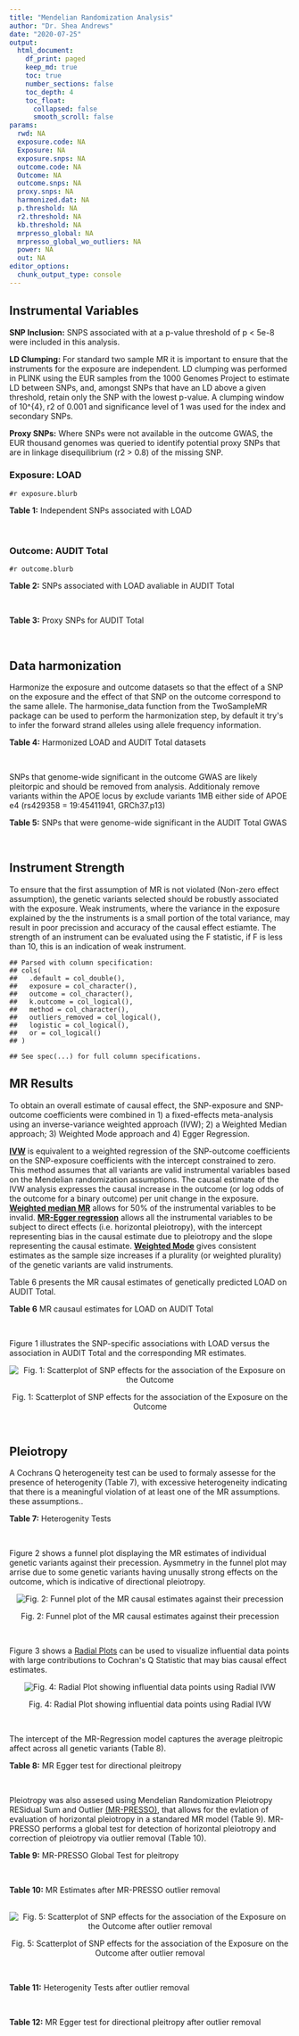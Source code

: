 ```yaml
---
title: "Mendelian Randomization Analysis"
author: "Dr. Shea Andrews"
date: "2020-07-25"
output:
  html_document:
    df_print: paged
    keep_md: true
    toc: true
    number_sections: false
    toc_depth: 4
    toc_float:
      collapsed: false
      smooth_scroll: false
params:
  rwd: NA
  exposure.code: NA
  Exposure: NA
  exposure.snps: NA
  outcome.code: NA
  Outcome: NA
  outcome.snps: NA
  proxy.snps: NA
  harmonized.dat: NA
  p.threshold: NA
  r2.threshold: NA
  kb.threshold: NA
  mrpresso_global: NA
  mrpresso_global_wo_outliers: NA
  power: NA
  out: NA
editor_options:
  chunk_output_type: console
---
```







## Instrumental Variables
**SNP Inclusion:** SNPS associated with at a p-value threshold of p < 5e-8 were included in this analysis.
<br>

**LD Clumping:** For standard two sample MR it is important to ensure that the instruments for the exposure are independent. LD clumping was performed in PLINK using the EUR samples from the 1000 Genomes Project to estimate LD between SNPs, and, amongst SNPs that have an LD above a given threshold, retain only the SNP with the lowest p-value. A clumping window of 10^{4}, r2 of 0.001 and significance level of 1 was used for the index and secondary SNPs.
<br>

**Proxy SNPs:** Where SNPs were not available in the outcome GWAS, the EUR thousand genomes was queried to identify potential proxy SNPs that are in linkage disequilibrium (r2 > 0.8) of the missing SNP.
<br>

### Exposure: LOAD
`#r exposure.blurb`
<br>

**Table 1:** Independent SNPs associated with LOAD
<div data-pagedtable="false">
  <script data-pagedtable-source type="application/json">
{"columns":[{"label":["SNP"],"name":[1],"type":["chr"],"align":["left"]},{"label":["CHROM"],"name":[2],"type":["dbl"],"align":["right"]},{"label":["POS"],"name":[3],"type":["dbl"],"align":["right"]},{"label":["REF"],"name":[4],"type":["chr"],"align":["left"]},{"label":["ALT"],"name":[5],"type":["chr"],"align":["left"]},{"label":["AF"],"name":[6],"type":["dbl"],"align":["right"]},{"label":["BETA"],"name":[7],"type":["dbl"],"align":["right"]},{"label":["SE"],"name":[8],"type":["dbl"],"align":["right"]},{"label":["Z"],"name":[9],"type":["dbl"],"align":["right"]},{"label":["P"],"name":[10],"type":["dbl"],"align":["right"]},{"label":["N"],"name":[11],"type":["dbl"],"align":["right"]},{"label":["TRAIT"],"name":[12],"type":["chr"],"align":["left"]}],"data":[{"1":"rs679515","2":"1","3":"207750568","4":"T","5":"C","6":"0.8126","7":"-0.1508","8":"0.0183","9":"-8.240440","10":"1.555000e-16","11":"63926","12":"LOAD"},{"1":"rs6733839","2":"2","3":"127892810","4":"C","5":"T","6":"0.4067","7":"0.1693","8":"0.0154","9":"10.993506","10":"4.022000e-28","11":"63926","12":"LOAD"},{"1":"rs34665982","2":"6","3":"32560306","4":"T","5":"C","6":"0.5213","7":"-0.0967","8":"0.0166","9":"-5.825300","10":"5.798000e-09","11":"63926","12":"LOAD"},{"1":"rs114812713","2":"6","3":"41034000","4":"G","5":"C","6":"0.0301","7":"0.2980","8":"0.0431","9":"6.914153","10":"4.467000e-12","11":"63926","12":"LOAD"},{"1":"rs1385742","2":"6","3":"47595155","4":"A","5":"T","6":"0.6344","7":"-0.0876","8":"0.0157","9":"-5.579620","10":"2.232000e-08","11":"63926","12":"LOAD"},{"1":"rs11767557","2":"7","3":"143109139","4":"T","5":"C","6":"0.1968","7":"-0.1028","8":"0.0182","9":"-5.648350","10":"1.561000e-08","11":"63926","12":"LOAD"},{"1":"rs73223431","2":"8","3":"27219987","4":"C","5":"T","6":"0.3669","7":"0.0936","8":"0.0153","9":"6.117647","10":"8.342000e-10","11":"63926","12":"LOAD"},{"1":"rs867230","2":"8","3":"27468503","4":"C","5":"A","6":"0.6029","7":"0.1333","8":"0.0158","9":"8.436709","10":"3.492000e-17","11":"63926","12":"LOAD"},{"1":"rs12416487","2":"10","3":"11721057","4":"A","5":"T","6":"0.6519","7":"0.0850","8":"0.0154","9":"5.519480","10":"3.417000e-08","11":"63926","12":"LOAD"},{"1":"rs3740688","2":"11","3":"47380340","4":"G","5":"T","6":"0.5524","7":"0.0935","8":"0.0144","9":"6.493056","10":"9.702000e-11","11":"63926","12":"LOAD"},{"1":"rs1582763","2":"11","3":"60021948","4":"G","5":"A","6":"0.3729","7":"-0.1232","8":"0.0149","9":"-8.268456","10":"1.186000e-16","11":"63926","12":"LOAD"},{"1":"rs3851179","2":"11","3":"85868640","4":"T","5":"C","6":"0.6410","7":"0.1198","8":"0.0148","9":"8.094590","10":"5.809000e-16","11":"63926","12":"LOAD"},{"1":"rs11218343","2":"11","3":"121435587","4":"T","5":"C","6":"0.0401","7":"-0.2053","8":"0.0369","9":"-5.563690","10":"2.633000e-08","11":"63926","12":"LOAD"},{"1":"rs12590654","2":"14","3":"92938855","4":"G","5":"A","6":"0.3353","7":"-0.0906","8":"0.0157","9":"-5.770701","10":"8.729000e-09","11":"63926","12":"LOAD"},{"1":"rs12151021","2":"19","3":"1050874","4":"A","5":"G","6":"0.6753","7":"-0.1071","8":"0.0169","9":"-6.337280","10":"2.562000e-10","11":"63926","12":"LOAD"},{"1":"rs111358663","2":"19","3":"45196958","4":"T","5":"A","6":"0.0111","7":"-0.5369","8":"0.0795","9":"-6.753459","10":"1.436000e-11","11":"63926","12":"LOAD"},{"1":"rs4803765","2":"19","3":"45358448","4":"C","5":"T","6":"0.0243","7":"0.7165","8":"0.0610","9":"11.745902","10":"7.131000e-32","11":"63926","12":"LOAD"},{"1":"rs12972156","2":"19","3":"45387459","4":"C","5":"G","6":"0.2027","7":"0.9653","8":"0.0189","9":"51.074100","10":"2.225074e-308","11":"63926","12":"LOAD"},{"1":"rs117310449","2":"19","3":"45393516","4":"C","5":"T","6":"0.0130","7":"0.9879","8":"0.0691","9":"14.296671","10":"2.275000e-46","11":"63926","12":"LOAD"},{"1":"rs73033507","2":"19","3":"45431403","4":"C","5":"T","6":"0.0239","7":"-0.3620","8":"0.0657","9":"-5.509893","10":"3.646000e-08","11":"63926","12":"LOAD"},{"1":"rs114533385","2":"19","3":"45436753","4":"C","5":"T","6":"0.0210","7":"0.8281","8":"0.0661","9":"12.527988","10":"5.434000e-36","11":"63926","12":"LOAD"},{"1":"rs139995984","2":"19","3":"45574482","4":"G","5":"C","6":"0.0155","7":"-0.5343","8":"0.0879","9":"-6.078498","10":"1.192000e-09","11":"63926","12":"LOAD"}],"options":{"columns":{"min":{},"max":[10]},"rows":{"min":[10],"max":[10]},"pages":{}}}
  </script>
</div>
<br>

### Outcome: AUDIT Total
`#r outcome.blurb`
<br>

**Table 2:** SNPs associated with LOAD avaliable in AUDIT Total
<div data-pagedtable="false">
  <script data-pagedtable-source type="application/json">
{"columns":[{"label":["SNP"],"name":[1],"type":["chr"],"align":["left"]},{"label":["CHROM"],"name":[2],"type":["dbl"],"align":["right"]},{"label":["POS"],"name":[3],"type":["dbl"],"align":["right"]},{"label":["REF"],"name":[4],"type":["chr"],"align":["left"]},{"label":["ALT"],"name":[5],"type":["chr"],"align":["left"]},{"label":["AF"],"name":[6],"type":["dbl"],"align":["right"]},{"label":["BETA"],"name":[7],"type":["dbl"],"align":["right"]},{"label":["SE"],"name":[8],"type":["dbl"],"align":["right"]},{"label":["Z"],"name":[9],"type":["dbl"],"align":["right"]},{"label":["P"],"name":[10],"type":["dbl"],"align":["right"]},{"label":["N"],"name":[11],"type":["dbl"],"align":["right"]},{"label":["TRAIT"],"name":[12],"type":["chr"],"align":["left"]}],"data":[{"1":"rs679515","2":"1","3":"207750568","4":"T","5":"C","6":"0.77687400","7":"2.384180e-03","8":"0.002654988","9":"0.898","10":"3.694e-01","11":"141688","12":"AUDIT_Total"},{"1":"rs6733839","2":"2","3":"127892810","4":"C","5":"T","6":"0.39480400","7":"-7.754736e-04","8":"0.002730541","9":"-0.284","10":"7.762e-01","11":"134517","12":"AUDIT_Total"},{"1":"rs114812713","2":"6","3":"41034000","4":"G","5":"C","6":"0.01853210","7":"2.860234e-03","8":"0.002658210","9":"1.076","10":"2.820e-01","11":"141215","12":"AUDIT_Total"},{"1":"rs1385742","2":"6","3":"47595155","4":"A","5":"T","6":"0.65556000","7":"1.665330e-03","8":"0.002699070","9":"0.617","10":"5.369e-01","11":"137318","12":"AUDIT_Total"},{"1":"rs11767557","2":"7","3":"143109139","4":"T","5":"C","6":"0.20315900","7":"1.608880e-03","8":"0.002654922","9":"0.606","10":"5.444e-01","11":"141932","12":"AUDIT_Total"},{"1":"rs73223431","2":"8","3":"27219987","4":"C","5":"T","6":"0.29417100","7":"6.331075e-04","8":"0.002671340","9":"0.237","10":"8.130e-01","11":"140605","12":"AUDIT_Total"},{"1":"rs867230","2":"8","3":"27468503","4":"C","5":"A","6":"0.60841800","7":"-2.847633e-03","8":"0.002694071","9":"-1.057","10":"2.907e-01","11":"137490","12":"AUDIT_Total"},{"1":"rs12416487","2":"10","3":"11721057","4":"A","5":"T","6":"0.66439400","7":"2.446730e-03","8":"0.002659488","9":"0.920","10":"3.577e-01","11":"141192","12":"AUDIT_Total"},{"1":"rs3740688","2":"11","3":"47380340","4":"G","5":"T","6":"0.52621000","7":"1.196944e-02","8":"0.002643426","9":"4.528","10":"5.968e-06","11":"140773","12":"AUDIT_Total"},{"1":"rs1582763","2":"11","3":"60021948","4":"G","5":"A","6":"0.32763000","7":"-3.773449e-03","8":"0.002651756","9":"-1.423","10":"1.548e-01","11":"141670","12":"AUDIT_Total"},{"1":"rs3851179","2":"11","3":"85868640","4":"T","5":"C","6":"0.66715100","7":"-7.380780e-03","8":"0.002641654","9":"-2.794","10":"5.205e-03","11":"141932","12":"AUDIT_Total"},{"1":"rs11218343","2":"11","3":"121435587","4":"T","5":"C","6":"0.03449530","7":"4.159290e-03","8":"0.002649231","9":"1.570","10":"1.163e-01","11":"141846","12":"AUDIT_Total"},{"1":"rs12590654","2":"14","3":"92938855","4":"G","5":"A","6":"0.34703500","7":"-5.299710e-04","8":"0.002690208","9":"-0.197","10":"8.435e-01","11":"138706","12":"AUDIT_Total"},{"1":"rs12151021","2":"19","3":"1050874","4":"A","5":"G","6":"0.67926600","7":"-5.559350e-03","8":"0.002668916","9":"-2.083","10":"3.729e-02","11":"139445","12":"AUDIT_Total"},{"1":"rs4803765","2":"19","3":"45358448","4":"C","5":"T","6":"0.01856760","7":"-1.181075e-03","8":"0.002672115","9":"-0.442","10":"6.585e-01","11":"140269","12":"AUDIT_Total"},{"1":"rs12972156","2":"19","3":"45387459","4":"C","5":"G","6":"0.15468800","7":"-5.350060e-03","8":"0.002660397","9":"-2.011","10":"4.430e-02","11":"140385","12":"AUDIT_Total"},{"1":"rs117310449","2":"19","3":"45393516","4":"C","5":"T","6":"0.01178820","7":"5.332681e-05","8":"0.002666340","9":"0.020","10":"9.840e-01","11":"141799","12":"AUDIT_Total"},{"1":"rs114533385","2":"19","3":"45436753","4":"C","5":"T","6":"0.00751466","7":"-1.503936e-03","8":"0.002661833","9":"-0.565","10":"5.718e-01","11":"141233","12":"AUDIT_Total"},{"1":"rs34665982","2":"NA","3":"NA","4":"NA","5":"NA","6":"NA","7":"NA","8":"NA","9":"NA","10":"NA","11":"NA","12":"NA"},{"1":"rs111358663","2":"NA","3":"NA","4":"NA","5":"NA","6":"NA","7":"NA","8":"NA","9":"NA","10":"NA","11":"NA","12":"NA"},{"1":"rs73033507","2":"NA","3":"NA","4":"NA","5":"NA","6":"NA","7":"NA","8":"NA","9":"NA","10":"NA","11":"NA","12":"NA"},{"1":"rs139995984","2":"NA","3":"NA","4":"NA","5":"NA","6":"NA","7":"NA","8":"NA","9":"NA","10":"NA","11":"NA","12":"NA"}],"options":{"columns":{"min":{},"max":[10]},"rows":{"min":[10],"max":[10]},"pages":{}}}
  </script>
</div>
<br>

**Table 3:** Proxy SNPs for AUDIT Total
<div data-pagedtable="false">
  <script data-pagedtable-source type="application/json">
{"columns":[{"label":["proxy.outcome"],"name":[1],"type":["lgl"],"align":["right"]},{"label":["target_snp"],"name":[2],"type":["chr"],"align":["left"]},{"label":["proxy_snp"],"name":[3],"type":["lgl"],"align":["right"]},{"label":["ld.r2"],"name":[4],"type":["lgl"],"align":["right"]},{"label":["Dprime"],"name":[5],"type":["lgl"],"align":["right"]},{"label":["ref.proxy"],"name":[6],"type":["lgl"],"align":["right"]},{"label":["alt.proxy"],"name":[7],"type":["lgl"],"align":["right"]},{"label":["CHROM"],"name":[8],"type":["lgl"],"align":["right"]},{"label":["POS"],"name":[9],"type":["lgl"],"align":["right"]},{"label":["ALT.proxy"],"name":[10],"type":["lgl"],"align":["right"]},{"label":["REF.proxy"],"name":[11],"type":["lgl"],"align":["right"]},{"label":["AF"],"name":[12],"type":["lgl"],"align":["right"]},{"label":["BETA"],"name":[13],"type":["lgl"],"align":["right"]},{"label":["SE"],"name":[14],"type":["lgl"],"align":["right"]},{"label":["P"],"name":[15],"type":["lgl"],"align":["right"]},{"label":["N"],"name":[16],"type":["lgl"],"align":["right"]},{"label":["ref"],"name":[17],"type":["lgl"],"align":["right"]},{"label":["alt"],"name":[18],"type":["lgl"],"align":["right"]},{"label":["ALT"],"name":[19],"type":["lgl"],"align":["right"]},{"label":["REF"],"name":[20],"type":["lgl"],"align":["right"]},{"label":["PHASE"],"name":[21],"type":["lgl"],"align":["right"]}],"data":[{"1":"NA","2":"rs34665982","3":"NA","4":"NA","5":"NA","6":"NA","7":"NA","8":"NA","9":"NA","10":"NA","11":"NA","12":"NA","13":"NA","14":"NA","15":"NA","16":"NA","17":"NA","18":"NA","19":"NA","20":"NA","21":"NA"},{"1":"NA","2":"rs111358663","3":"NA","4":"NA","5":"NA","6":"NA","7":"NA","8":"NA","9":"NA","10":"NA","11":"NA","12":"NA","13":"NA","14":"NA","15":"NA","16":"NA","17":"NA","18":"NA","19":"NA","20":"NA","21":"NA"},{"1":"NA","2":"rs73033507","3":"NA","4":"NA","5":"NA","6":"NA","7":"NA","8":"NA","9":"NA","10":"NA","11":"NA","12":"NA","13":"NA","14":"NA","15":"NA","16":"NA","17":"NA","18":"NA","19":"NA","20":"NA","21":"NA"},{"1":"NA","2":"rs139995984","3":"NA","4":"NA","5":"NA","6":"NA","7":"NA","8":"NA","9":"NA","10":"NA","11":"NA","12":"NA","13":"NA","14":"NA","15":"NA","16":"NA","17":"NA","18":"NA","19":"NA","20":"NA","21":"NA"}],"options":{"columns":{"min":{},"max":[10]},"rows":{"min":[10],"max":[10]},"pages":{}}}
  </script>
</div>
<br>

## Data harmonization
Harmonize the exposure and outcome datasets so that the effect of a SNP on the exposure and the effect of that SNP on the outcome correspond to the same allele. The harmonise_data function from the TwoSampleMR package can be used to perform the harmonization step, by default it try's to infer the forward strand alleles using allele frequency information.
<br>

**Table 4:** Harmonized LOAD and AUDIT Total datasets
<div data-pagedtable="false">
  <script data-pagedtable-source type="application/json">
{"columns":[{"label":["SNP"],"name":[1],"type":["chr"],"align":["left"]},{"label":["effect_allele.exposure"],"name":[2],"type":["chr"],"align":["left"]},{"label":["other_allele.exposure"],"name":[3],"type":["chr"],"align":["left"]},{"label":["effect_allele.outcome"],"name":[4],"type":["chr"],"align":["left"]},{"label":["other_allele.outcome"],"name":[5],"type":["chr"],"align":["left"]},{"label":["beta.exposure"],"name":[6],"type":["dbl"],"align":["right"]},{"label":["beta.outcome"],"name":[7],"type":["dbl"],"align":["right"]},{"label":["eaf.exposure"],"name":[8],"type":["dbl"],"align":["right"]},{"label":["eaf.outcome"],"name":[9],"type":["dbl"],"align":["right"]},{"label":["remove"],"name":[10],"type":["lgl"],"align":["right"]},{"label":["palindromic"],"name":[11],"type":["lgl"],"align":["right"]},{"label":["ambiguous"],"name":[12],"type":["lgl"],"align":["right"]},{"label":["id.outcome"],"name":[13],"type":["chr"],"align":["left"]},{"label":["chr.outcome"],"name":[14],"type":["dbl"],"align":["right"]},{"label":["pos.outcome"],"name":[15],"type":["dbl"],"align":["right"]},{"label":["se.outcome"],"name":[16],"type":["dbl"],"align":["right"]},{"label":["z.outcome"],"name":[17],"type":["dbl"],"align":["right"]},{"label":["pval.outcome"],"name":[18],"type":["dbl"],"align":["right"]},{"label":["samplesize.outcome"],"name":[19],"type":["dbl"],"align":["right"]},{"label":["outcome"],"name":[20],"type":["chr"],"align":["left"]},{"label":["mr_keep.outcome"],"name":[21],"type":["lgl"],"align":["right"]},{"label":["pval_origin.outcome"],"name":[22],"type":["chr"],"align":["left"]},{"label":["chr.exposure"],"name":[23],"type":["dbl"],"align":["right"]},{"label":["pos.exposure"],"name":[24],"type":["dbl"],"align":["right"]},{"label":["se.exposure"],"name":[25],"type":["dbl"],"align":["right"]},{"label":["z.exposure"],"name":[26],"type":["dbl"],"align":["right"]},{"label":["pval.exposure"],"name":[27],"type":["dbl"],"align":["right"]},{"label":["samplesize.exposure"],"name":[28],"type":["dbl"],"align":["right"]},{"label":["exposure"],"name":[29],"type":["chr"],"align":["left"]},{"label":["mr_keep.exposure"],"name":[30],"type":["lgl"],"align":["right"]},{"label":["pval_origin.exposure"],"name":[31],"type":["chr"],"align":["left"]},{"label":["id.exposure"],"name":[32],"type":["chr"],"align":["left"]},{"label":["action"],"name":[33],"type":["dbl"],"align":["right"]},{"label":["mr_keep"],"name":[34],"type":["lgl"],"align":["right"]},{"label":["pt"],"name":[35],"type":["dbl"],"align":["right"]},{"label":["pleitropy_keep"],"name":[36],"type":["lgl"],"align":["right"]},{"label":["mrpresso_RSSobs"],"name":[37],"type":["dbl"],"align":["right"]},{"label":["mrpresso_pval"],"name":[38],"type":["chr"],"align":["left"]},{"label":["mrpresso_keep"],"name":[39],"type":["lgl"],"align":["right"]}],"data":[{"1":"rs11218343","2":"C","3":"T","4":"C","5":"T","6":"-0.2053","7":"4.159290e-03","8":"0.0401","9":"0.03449530","10":"FALSE","11":"FALSE","12":"FALSE","13":"GU4LvT","14":"11","15":"121435587","16":"0.002649231","17":"1.570","18":"1.163e-01","19":"141846","20":"SanchezRoige2019auditt23andMe","21":"TRUE","22":"reported","23":"11","24":"121435587","25":"0.0369","26":"-5.563690","27":"2.633e-08","28":"63926","29":"Kunkle2019load","30":"TRUE","31":"reported","32":"zZi3Go","33":"2","34":"TRUE","35":"5e-08","36":"TRUE","37":"2.739347e-05","38":"0.8526","39":"TRUE"},{"1":"rs114533385","2":"T","3":"C","4":"T","5":"C","6":"0.8281","7":"-1.503936e-03","8":"0.0210","9":"0.00751466","10":"FALSE","11":"FALSE","12":"FALSE","13":"GU4LvT","14":"19","15":"45436753","16":"0.002661833","17":"-0.565","18":"5.718e-01","19":"141233","20":"SanchezRoige2019auditt23andMe","21":"TRUE","22":"reported","23":"19","24":"45436753","25":"0.0661","26":"12.527988","27":"5.434e-36","28":"63926","29":"Kunkle2019load","30":"TRUE","31":"reported","32":"zZi3Go","33":"2","34":"TRUE","35":"5e-08","36":"FALSE","37":"NA","38":"NA","39":"NA"},{"1":"rs114812713","2":"C","3":"G","4":"C","5":"G","6":"0.2980","7":"2.860234e-03","8":"0.0301","9":"0.01853210","10":"FALSE","11":"TRUE","12":"FALSE","13":"GU4LvT","14":"6","15":"41034000","16":"0.002658210","17":"1.076","18":"2.820e-01","19":"141215","20":"SanchezRoige2019auditt23andMe","21":"TRUE","22":"reported","23":"6","24":"41034000","25":"0.0431","26":"6.914153","27":"4.467e-12","28":"63926","29":"Kunkle2019load","30":"TRUE","31":"reported","32":"zZi3Go","33":"2","34":"TRUE","35":"5e-08","36":"TRUE","37":"1.205429e-05","38":"1","39":"TRUE"},{"1":"rs117310449","2":"T","3":"C","4":"T","5":"C","6":"0.9879","7":"5.332681e-05","8":"0.0130","9":"0.01178820","10":"FALSE","11":"FALSE","12":"FALSE","13":"GU4LvT","14":"19","15":"45393516","16":"0.002666340","17":"0.020","18":"9.840e-01","19":"141799","20":"SanchezRoige2019auditt23andMe","21":"TRUE","22":"reported","23":"19","24":"45393516","25":"0.0691","26":"14.296671","27":"2.275e-46","28":"63926","29":"Kunkle2019load","30":"TRUE","31":"reported","32":"zZi3Go","33":"2","34":"TRUE","35":"5e-08","36":"FALSE","37":"NA","38":"NA","39":"NA"},{"1":"rs11767557","2":"C","3":"T","4":"C","5":"T","6":"-0.1028","7":"1.608880e-03","8":"0.1968","9":"0.20315900","10":"FALSE","11":"FALSE","12":"FALSE","13":"GU4LvT","14":"7","15":"143109139","16":"0.002654922","17":"0.606","18":"5.444e-01","19":"141932","20":"SanchezRoige2019auditt23andMe","21":"TRUE","22":"reported","23":"7","24":"143109139","25":"0.0182","26":"-5.648350","27":"1.561e-08","28":"63926","29":"Kunkle2019load","30":"TRUE","31":"reported","32":"zZi3Go","33":"2","34":"TRUE","35":"5e-08","36":"TRUE","37":"3.351989e-06","38":"1","39":"TRUE"},{"1":"rs12151021","2":"G","3":"A","4":"G","5":"A","6":"-0.1071","7":"-5.559350e-03","8":"0.6753","9":"0.67926600","10":"FALSE","11":"FALSE","12":"FALSE","13":"GU4LvT","14":"19","15":"1050874","16":"0.002668916","17":"-2.083","18":"3.729e-02","19":"139445","20":"SanchezRoige2019auditt23andMe","21":"TRUE","22":"reported","23":"19","24":"1050874","25":"0.0169","26":"-6.337280","27":"2.562e-10","28":"63926","29":"Kunkle2019load","30":"TRUE","31":"reported","32":"zZi3Go","33":"2","34":"TRUE","35":"5e-08","36":"TRUE","37":"3.155921e-05","38":"0.4704","39":"TRUE"},{"1":"rs12416487","2":"T","3":"A","4":"T","5":"A","6":"0.0850","7":"2.446730e-03","8":"0.6519","9":"0.66439400","10":"FALSE","11":"TRUE","12":"FALSE","13":"GU4LvT","14":"10","15":"11721057","16":"0.002659488","17":"0.920","18":"3.577e-01","19":"141192","20":"SanchezRoige2019auditt23andMe","21":"TRUE","22":"reported","23":"10","24":"11721057","25":"0.0154","26":"5.519480","27":"3.417e-08","28":"63926","29":"Kunkle2019load","30":"TRUE","31":"reported","32":"zZi3Go","33":"2","34":"TRUE","35":"5e-08","36":"TRUE","37":"5.652514e-06","38":"1","39":"TRUE"},{"1":"rs12590654","2":"A","3":"G","4":"A","5":"G","6":"-0.0906","7":"-5.299710e-04","8":"0.3353","9":"0.34703500","10":"FALSE","11":"FALSE","12":"FALSE","13":"GU4LvT","14":"14","15":"92938855","16":"0.002690208","17":"-0.197","18":"8.435e-01","19":"138706","20":"SanchezRoige2019auditt23andMe","21":"TRUE","22":"reported","23":"14","24":"92938855","25":"0.0157","26":"-5.770701","27":"8.729e-09","28":"63926","29":"Kunkle2019load","30":"TRUE","31":"reported","32":"zZi3Go","33":"2","34":"TRUE","35":"5e-08","36":"TRUE","37":"1.635083e-07","38":"1","39":"TRUE"},{"1":"rs12972156","2":"G","3":"C","4":"G","5":"C","6":"0.9653","7":"-5.350060e-03","8":"0.2027","9":"0.15468800","10":"FALSE","11":"TRUE","12":"FALSE","13":"GU4LvT","14":"19","15":"45387459","16":"0.002660397","17":"-2.011","18":"4.430e-02","19":"140385","20":"SanchezRoige2019auditt23andMe","21":"TRUE","22":"reported","23":"19","24":"45387459","25":"0.0189","26":"51.074100","27":"1.000e-200","28":"63926","29":"Kunkle2019load","30":"TRUE","31":"reported","32":"zZi3Go","33":"2","34":"TRUE","35":"5e-08","36":"FALSE","37":"NA","38":"NA","39":"NA"},{"1":"rs1385742","2":"T","3":"A","4":"T","5":"A","6":"-0.0876","7":"1.665330e-03","8":"0.6344","9":"0.65556000","10":"FALSE","11":"TRUE","12":"FALSE","13":"GU4LvT","14":"6","15":"47595155","16":"0.002699070","17":"0.617","18":"5.369e-01","19":"137318","20":"SanchezRoige2019auditt23andMe","21":"TRUE","22":"reported","23":"6","24":"47595155","25":"0.0157","26":"-5.579620","27":"2.232e-08","28":"63926","29":"Kunkle2019load","30":"TRUE","31":"reported","32":"zZi3Go","33":"2","34":"TRUE","35":"5e-08","36":"TRUE","37":"3.403456e-06","38":"1","39":"TRUE"},{"1":"rs1582763","2":"A","3":"G","4":"A","5":"G","6":"-0.1232","7":"-3.773449e-03","8":"0.3729","9":"0.32763000","10":"FALSE","11":"FALSE","12":"FALSE","13":"GU4LvT","14":"11","15":"60021948","16":"0.002651756","17":"-1.423","18":"1.548e-01","19":"141670","20":"SanchezRoige2019auditt23andMe","21":"TRUE","22":"reported","23":"11","24":"60021948","25":"0.0149","26":"-8.268456","27":"1.186e-16","28":"63926","29":"Kunkle2019load","30":"TRUE","31":"reported","32":"zZi3Go","33":"2","34":"TRUE","35":"5e-08","36":"TRUE","37":"1.433608e-05","38":"1","39":"TRUE"},{"1":"rs3740688","2":"T","3":"G","4":"T","5":"G","6":"0.0935","7":"1.196944e-02","8":"0.5524","9":"0.52621000","10":"FALSE","11":"FALSE","12":"FALSE","13":"GU4LvT","14":"11","15":"47380340","16":"0.002643426","17":"4.528","18":"5.968e-06","19":"140773","20":"SanchezRoige2019auditt23andMe","21":"TRUE","22":"reported","23":"11","24":"47380340","25":"0.0144","26":"6.493056","27":"9.702e-11","28":"63926","29":"Kunkle2019load","30":"TRUE","31":"reported","32":"zZi3Go","33":"2","34":"TRUE","35":"5e-08","36":"TRUE","37":"1.488305e-04","38":"<0.0014","39":"FALSE"},{"1":"rs3851179","2":"C","3":"T","4":"C","5":"T","6":"0.1198","7":"-7.380780e-03","8":"0.6410","9":"0.66715100","10":"FALSE","11":"FALSE","12":"FALSE","13":"GU4LvT","14":"11","15":"85868640","16":"0.002641654","17":"-2.794","18":"5.205e-03","19":"141932","20":"SanchezRoige2019auditt23andMe","21":"TRUE","22":"reported","23":"11","24":"85868640","25":"0.0148","26":"8.094590","27":"5.809e-16","28":"63926","29":"Kunkle2019load","30":"TRUE","31":"reported","32":"zZi3Go","33":"2","34":"TRUE","35":"5e-08","36":"TRUE","37":"6.336004e-05","38":"0.0476","39":"FALSE"},{"1":"rs4803765","2":"T","3":"C","4":"T","5":"C","6":"0.7165","7":"-1.181075e-03","8":"0.0243","9":"0.01856760","10":"FALSE","11":"FALSE","12":"FALSE","13":"GU4LvT","14":"19","15":"45358448","16":"0.002672115","17":"-0.442","18":"6.585e-01","19":"140269","20":"SanchezRoige2019auditt23andMe","21":"TRUE","22":"reported","23":"19","24":"45358448","25":"0.0610","26":"11.745902","27":"7.131e-32","28":"63926","29":"Kunkle2019load","30":"TRUE","31":"reported","32":"zZi3Go","33":"2","34":"TRUE","35":"5e-08","36":"FALSE","37":"NA","38":"NA","39":"NA"},{"1":"rs6733839","2":"T","3":"C","4":"T","5":"C","6":"0.1693","7":"-7.754736e-04","8":"0.4067","9":"0.39480400","10":"FALSE","11":"FALSE","12":"FALSE","13":"GU4LvT","14":"2","15":"127892810","16":"0.002730541","17":"-0.284","18":"7.762e-01","19":"134517","20":"SanchezRoige2019auditt23andMe","21":"TRUE","22":"reported","23":"2","24":"127892810","25":"0.0154","26":"10.993506","27":"4.022e-28","28":"63926","29":"Kunkle2019load","30":"TRUE","31":"reported","32":"zZi3Go","33":"2","34":"TRUE","35":"5e-08","36":"TRUE","37":"1.293728e-06","38":"1","39":"TRUE"},{"1":"rs679515","2":"C","3":"T","4":"C","5":"T","6":"-0.1508","7":"2.384180e-03","8":"0.8126","9":"0.77687400","10":"FALSE","11":"FALSE","12":"FALSE","13":"GU4LvT","14":"1","15":"207750568","16":"0.002654988","17":"0.898","18":"3.694e-01","19":"141688","20":"SanchezRoige2019auditt23andMe","21":"TRUE","22":"reported","23":"1","24":"207750568","25":"0.0183","26":"-8.240440","27":"1.555e-16","28":"63926","29":"Kunkle2019load","30":"TRUE","31":"reported","32":"zZi3Go","33":"2","34":"TRUE","35":"5e-08","36":"TRUE","37":"8.033106e-06","38":"1","39":"TRUE"},{"1":"rs73223431","2":"T","3":"C","4":"T","5":"C","6":"0.0936","7":"6.331075e-04","8":"0.3669","9":"0.29417100","10":"FALSE","11":"FALSE","12":"FALSE","13":"GU4LvT","14":"8","15":"27219987","16":"0.002671340","17":"0.237","18":"8.130e-01","19":"140605","20":"SanchezRoige2019auditt23andMe","21":"TRUE","22":"reported","23":"8","24":"27219987","25":"0.0153","26":"6.117647","27":"8.342e-10","28":"63926","29":"Kunkle2019load","30":"TRUE","31":"reported","32":"zZi3Go","33":"2","34":"TRUE","35":"5e-08","36":"TRUE","37":"2.570020e-07","38":"1","39":"TRUE"},{"1":"rs867230","2":"A","3":"C","4":"A","5":"C","6":"0.1333","7":"-2.847633e-03","8":"0.6029","9":"0.60841800","10":"FALSE","11":"FALSE","12":"FALSE","13":"GU4LvT","14":"8","15":"27468503","16":"0.002694071","17":"-1.057","18":"2.907e-01","19":"137490","20":"SanchezRoige2019auditt23andMe","21":"TRUE","22":"reported","23":"8","24":"27468503","25":"0.0158","26":"8.436709","27":"3.492e-17","28":"63926","29":"Kunkle2019load","30":"TRUE","31":"reported","32":"zZi3Go","33":"2","34":"TRUE","35":"5e-08","36":"TRUE","37":"1.051024e-05","38":"1","39":"TRUE"}],"options":{"columns":{"min":{},"max":[10]},"rows":{"min":[10],"max":[10]},"pages":{}}}
  </script>
</div>
<br>

SNPs that genome-wide significant in the outcome GWAS are likely pleitorpic and should be removed from analysis. Additionaly remove variants within the APOE locus by exclude variants 1MB either side of APOE e4 (rs429358 = 19:45411941, GRCh37.p13)
<br>


**Table 5:** SNPs that were genome-wide significant in the AUDIT Total GWAS
<div data-pagedtable="false">
  <script data-pagedtable-source type="application/json">
{"columns":[{"label":["SNP"],"name":[1],"type":["chr"],"align":["left"]},{"label":["chr.outcome"],"name":[2],"type":["dbl"],"align":["right"]},{"label":["pos.outcome"],"name":[3],"type":["dbl"],"align":["right"]},{"label":["pval.exposure"],"name":[4],"type":["dbl"],"align":["right"]},{"label":["pval.outcome"],"name":[5],"type":["dbl"],"align":["right"]}],"data":[{"1":"rs114533385","2":"19","3":"45436753","4":"5.434e-36","5":"0.5718"},{"1":"rs117310449","2":"19","3":"45393516","4":"2.275e-46","5":"0.9840"},{"1":"rs12972156","2":"19","3":"45387459","4":"1.000e-200","5":"0.0443"},{"1":"rs4803765","2":"19","3":"45358448","4":"7.131e-32","5":"0.6585"}],"options":{"columns":{"min":{},"max":[10]},"rows":{"min":[10],"max":[10]},"pages":{}}}
  </script>
</div>
<br>


## Instrument Strength
To ensure that the first assumption of MR is not violated (Non-zero effect assumption), the genetic variants selected should be robustly associated with the exposure. Weak instruments, where the variance in the exposure explained by the the instruments is a small portion of the total variance, may result in poor precission and accuracy of the causal effect estiamte. The strength of an instrument can be evaluated using the F statistic, if F is less than 10, this is an indication of weak instrument.


```
## Parsed with column specification:
## cols(
##   .default = col_double(),
##   exposure = col_character(),
##   outcome = col_character(),
##   k.outcome = col_logical(),
##   method = col_character(),
##   outliers_removed = col_logical(),
##   logistic = col_logical(),
##   or = col_logical()
## )
```

```
## See spec(...) for full column specifications.
```

<div data-pagedtable="false">
  <script data-pagedtable-source type="application/json">
{"columns":[{"label":["outliers_removed"],"name":[1],"type":["lgl"],"align":["right"]},{"label":["pve.exposure"],"name":[2],"type":["dbl"],"align":["right"]},{"label":["F"],"name":[3],"type":["dbl"],"align":["right"]},{"label":["Alpha"],"name":[4],"type":["dbl"],"align":["right"]},{"label":["NCP"],"name":[5],"type":["dbl"],"align":["right"]},{"label":["Power"],"name":[6],"type":["dbl"],"align":["right"]}],"data":[{"1":"FALSE","2":"0.01320614","3":"51.76017","4":"0.05","5":"0.16157969","6":"0.06870725"},{"1":"TRUE","2":"0.01126087","3":"51.39248","4":"0.05","5":"0.01714934","6":"0.05196681"}],"options":{"columns":{"min":{},"max":[10]},"rows":{"min":[10],"max":[10]},"pages":{}}}
  </script>
</div>

##  MR Results
To obtain an overall estimate of causal effect, the SNP-exposure and SNP-outcome coefficients were combined in 1) a fixed-effects meta-analysis using an inverse-variance weighted approach (IVW); 2) a Weighted Median approach; 3) Weighted Mode approach and 4) Egger Regression.


[**IVW**](https://doi.org/10.1002/gepi.21758) is equivalent to a weighted regression of the SNP-outcome coefficients on the SNP-exposure coefficients with the intercept constrained to zero. This method assumes that all variants are valid instrumental variables based on the Mendelian randomization assumptions. The causal estimate of the IVW analysis expresses the causal increase in the outcome (or log odds of the outcome for a binary outcome) per unit change in the exposure. [**Weighted median MR**](https://doi.org/10.1002/gepi.21965) allows for 50% of the instrumental variables to be invalid. [**MR-Egger regression**](https://doi.org/10.1093/ije/dyw220) allows all the instrumental variables to be subject to direct effects (i.e. horizontal pleiotropy), with the intercept representing bias in the causal estimate due to pleiotropy and the slope representing the causal estimate. [**Weighted Mode**](https://doi.org/10.1093/ije/dyx102) gives consistent estimates as the sample size increases if a plurality (or weighted plurality) of the genetic variants are valid instruments.
<br>



Table 6 presents the MR causal estimates of genetically predicted LOAD on AUDIT Total.
<br>

**Table 6** MR causaul estimates for LOAD on AUDIT Total
<div data-pagedtable="false">
  <script data-pagedtable-source type="application/json">
{"columns":[{"label":["id.exposure"],"name":[1],"type":["chr"],"align":["left"]},{"label":["id.outcome"],"name":[2],"type":["chr"],"align":["left"]},{"label":["outcome"],"name":[3],"type":["fctr"],"align":["left"]},{"label":["exposure"],"name":[4],"type":["fctr"],"align":["left"]},{"label":["method"],"name":[5],"type":["fctr"],"align":["left"]},{"label":["nsnp"],"name":[6],"type":["int"],"align":["right"]},{"label":["b"],"name":[7],"type":["dbl"],"align":["right"]},{"label":["se"],"name":[8],"type":["dbl"],"align":["right"]},{"label":["pval"],"name":[9],"type":["dbl"],"align":["right"]}],"data":[{"1":"zZi3Go","2":"GU4LvT","3":"SanchezRoige2019auditt23andMe","4":"Kunkle2019load","5":"Inverse variance weighted (fixed effects)","6":"14","7":"0.001509569","8":"0.004932386","9":"0.7595648"},{"1":"zZi3Go","2":"GU4LvT","3":"SanchezRoige2019auditt23andMe","4":"Kunkle2019load","5":"Weighted median","6":"14","7":"0.004839810","8":"0.007633473","9":"0.5260648"},{"1":"zZi3Go","2":"GU4LvT","3":"SanchezRoige2019auditt23andMe","4":"Kunkle2019load","5":"Weighted mode","6":"14","7":"-0.001698136","8":"0.008416178","9":"0.8432192"},{"1":"zZi3Go","2":"GU4LvT","3":"SanchezRoige2019auditt23andMe","4":"Kunkle2019load","5":"MR Egger","6":"14","7":"-0.011127983","8":"0.023054629","9":"0.6380093"}],"options":{"columns":{"min":{},"max":[10]},"rows":{"min":[10],"max":[10]},"pages":{}}}
  </script>
</div>
<br>

Figure 1 illustrates the SNP-specific associations with LOAD versus the association in AUDIT Total and the corresponding MR estimates.
<br>

<div class="figure" style="text-align: center">
<img src="/sc/arion/projects/LOAD/shea/Projects/MR_ADPhenome/results/MR_ADbidir/Kunkle2019load/SanchezRoige2019auditt23andMe/Kunkle2019load_5e-8_SanchezRoige2019auditt23andMe_MR_Analaysis_files/figure-html/scatter_plot-1.png" alt="Fig. 1: Scatterplot of SNP effects for the association of the Exposure on the Outcome"  />
<p class="caption">Fig. 1: Scatterplot of SNP effects for the association of the Exposure on the Outcome</p>
</div>
<br>


## Pleiotropy
A Cochrans Q heterogeneity test can be used to formaly assesse for the presence of heterogenity (Table 7), with excessive heterogeneity indicating that there is a meaningful violation of at least one of the MR assumptions.
these assumptions..
<br>

**Table 7:** Heterogenity Tests
<div data-pagedtable="false">
  <script data-pagedtable-source type="application/json">
{"columns":[{"label":["id.exposure"],"name":[1],"type":["chr"],"align":["left"]},{"label":["id.outcome"],"name":[2],"type":["chr"],"align":["left"]},{"label":["outcome"],"name":[3],"type":["fctr"],"align":["left"]},{"label":["exposure"],"name":[4],"type":["fctr"],"align":["left"]},{"label":["method"],"name":[5],"type":["fctr"],"align":["left"]},{"label":["Q"],"name":[6],"type":["dbl"],"align":["right"]},{"label":["Q_df"],"name":[7],"type":["dbl"],"align":["right"]},{"label":["Q_pval"],"name":[8],"type":["dbl"],"align":["right"]}],"data":[{"1":"zZi3Go","2":"GU4LvT","3":"SanchezRoige2019auditt23andMe","4":"Kunkle2019load","5":"MR Egger","6":"40.68962","7":"12","8":"5.521288e-05"},{"1":"zZi3Go","2":"GU4LvT","3":"SanchezRoige2019auditt23andMe","4":"Kunkle2019load","5":"Inverse variance weighted","6":"41.89565","7":"13","8":"6.811417e-05"}],"options":{"columns":{"min":{},"max":[10]},"rows":{"min":[10],"max":[10]},"pages":{}}}
  </script>
</div>
<br>

Figure 2 shows a funnel plot displaying the MR estimates of individual genetic variants against their precession. Aysmmetry in the funnel plot may arrise due to some genetic variants having unusally strong effects on the outcome, which is indicative of directional pleiotropy.
<br>

<div class="figure" style="text-align: center">
<img src="/sc/arion/projects/LOAD/shea/Projects/MR_ADPhenome/results/MR_ADbidir/Kunkle2019load/SanchezRoige2019auditt23andMe/Kunkle2019load_5e-8_SanchezRoige2019auditt23andMe_MR_Analaysis_files/figure-html/funnel_plot-1.png" alt="Fig. 2: Funnel plot of the MR causal estimates against their precession"  />
<p class="caption">Fig. 2: Funnel plot of the MR causal estimates against their precession</p>
</div>
<br>

Figure 3 shows a [Radial Plots](https://github.com/WSpiller/RadialMR) can be used to visualize influential data points with large contributions to Cochran's Q Statistic that may bias causal effect estimates.



<div class="figure" style="text-align: center">
<img src="/sc/arion/projects/LOAD/shea/Projects/MR_ADPhenome/results/MR_ADbidir/Kunkle2019load/SanchezRoige2019auditt23andMe/Kunkle2019load_5e-8_SanchezRoige2019auditt23andMe_MR_Analaysis_files/figure-html/Radial_Plot-1.png" alt="Fig. 4: Radial Plot showing influential data points using Radial IVW"  />
<p class="caption">Fig. 4: Radial Plot showing influential data points using Radial IVW</p>
</div>
<br>

The intercept of the MR-Regression model captures the average pleitropic affect across all genetic variants (Table 8).
<br>

**Table 8:** MR Egger test for directional pleitropy
<div data-pagedtable="false">
  <script data-pagedtable-source type="application/json">
{"columns":[{"label":["id.exposure"],"name":[1],"type":["chr"],"align":["left"]},{"label":["id.outcome"],"name":[2],"type":["chr"],"align":["left"]},{"label":["outcome"],"name":[3],"type":["fctr"],"align":["left"]},{"label":["exposure"],"name":[4],"type":["fctr"],"align":["left"]},{"label":["egger_intercept"],"name":[5],"type":["dbl"],"align":["right"]},{"label":["se"],"name":[6],"type":["dbl"],"align":["right"]},{"label":["pval"],"name":[7],"type":["dbl"],"align":["right"]}],"data":[{"1":"zZi3Go","2":"GU4LvT","3":"SanchezRoige2019auditt23andMe","4":"Kunkle2019load","5":"0.001988295","6":"0.003333897","7":"0.5619983"}],"options":{"columns":{"min":{},"max":[10]},"rows":{"min":[10],"max":[10]},"pages":{}}}
  </script>
</div>
<br>

Pleiotropy was also assesed using Mendelian Randomization Pleiotropy RESidual Sum and Outlier [(MR-PRESSO)](https://doi.org/10.1038/s41588-018-0099-7), that allows for the evlation of evaluation of horizontal pleiotropy in a standared MR model (Table 9). MR-PRESSO performs a global test for detection of horizontal pleiotropy and correction of pleiotropy via outlier removal (Table 10).
<br>

**Table 9:** MR-PRESSO Global Test for pleitropy
<div data-pagedtable="false">
  <script data-pagedtable-source type="application/json">
{"columns":[{"label":["id.exposure"],"name":[1],"type":["chr"],"align":["left"]},{"label":["id.outcome"],"name":[2],"type":["chr"],"align":["left"]},{"label":["outcome"],"name":[3],"type":["chr"],"align":["left"]},{"label":["exposure"],"name":[4],"type":["chr"],"align":["left"]},{"label":["pt"],"name":[5],"type":["dbl"],"align":["right"]},{"label":["outliers_removed"],"name":[6],"type":["lgl"],"align":["right"]},{"label":["n_outliers"],"name":[7],"type":["dbl"],"align":["right"]},{"label":["RSSobs"],"name":[8],"type":["dbl"],"align":["right"]},{"label":["pval"],"name":[9],"type":["dbl"],"align":["right"]}],"data":[{"1":"zZi3Go","2":"GU4LvT","3":"SanchezRoige2019auditt23andMe","4":"Kunkle2019load","5":"5e-08","6":"FALSE","7":"2","8":"47.0185","9":"1e-04"}],"options":{"columns":{"min":{},"max":[10]},"rows":{"min":[10],"max":[10]},"pages":{}}}
  </script>
</div>
<br>


**Table 10:** MR Estimates after MR-PRESSO outlier removal
<div data-pagedtable="false">
  <script data-pagedtable-source type="application/json">
{"columns":[{"label":["id.exposure"],"name":[1],"type":["chr"],"align":["left"]},{"label":["id.outcome"],"name":[2],"type":["chr"],"align":["left"]},{"label":["outcome"],"name":[3],"type":["fctr"],"align":["left"]},{"label":["exposure"],"name":[4],"type":["fctr"],"align":["left"]},{"label":["method"],"name":[5],"type":["fctr"],"align":["left"]},{"label":["nsnp"],"name":[6],"type":["int"],"align":["right"]},{"label":["b"],"name":[7],"type":["dbl"],"align":["right"]},{"label":["se"],"name":[8],"type":["dbl"],"align":["right"]},{"label":["pval"],"name":[9],"type":["dbl"],"align":["right"]}],"data":[{"1":"zZi3Go","2":"GU4LvT","3":"SanchezRoige2019auditt23andMe","4":"Kunkle2019load","5":"Inverse variance weighted (fixed effects)","6":"12","7":"0.0007566778","8":"0.005143688","9":"0.8830468"},{"1":"zZi3Go","2":"GU4LvT","3":"SanchezRoige2019auditt23andMe","4":"Kunkle2019load","5":"Weighted median","6":"12","7":"0.0060489711","8":"0.007267750","9":"0.4052379"},{"1":"zZi3Go","2":"GU4LvT","3":"SanchezRoige2019auditt23andMe","4":"Kunkle2019load","5":"Weighted mode","6":"12","7":"0.0008778002","8":"0.009700862","9":"0.9295270"},{"1":"zZi3Go","2":"GU4LvT","3":"SanchezRoige2019auditt23andMe","4":"Kunkle2019load","5":"MR Egger","6":"12","7":"-0.0030982788","8":"0.014905669","9":"0.8395112"}],"options":{"columns":{"min":{},"max":[10]},"rows":{"min":[10],"max":[10]},"pages":{}}}
  </script>
</div>
<br>

<div class="figure" style="text-align: center">
<img src="/sc/arion/projects/LOAD/shea/Projects/MR_ADPhenome/results/MR_ADbidir/Kunkle2019load/SanchezRoige2019auditt23andMe/Kunkle2019load_5e-8_SanchezRoige2019auditt23andMe_MR_Analaysis_files/figure-html/scatter_plot_outlier-1.png" alt="Fig. 5: Scatterplot of SNP effects for the association of the Exposure on the Outcome after outlier removal"  />
<p class="caption">Fig. 5: Scatterplot of SNP effects for the association of the Exposure on the Outcome after outlier removal</p>
</div>
<br>

**Table 11:** Heterogenity Tests after outlier removal
<div data-pagedtable="false">
  <script data-pagedtable-source type="application/json">
{"columns":[{"label":["id.exposure"],"name":[1],"type":["chr"],"align":["left"]},{"label":["id.outcome"],"name":[2],"type":["chr"],"align":["left"]},{"label":["outcome"],"name":[3],"type":["fctr"],"align":["left"]},{"label":["exposure"],"name":[4],"type":["fctr"],"align":["left"]},{"label":["method"],"name":[5],"type":["fctr"],"align":["left"]},{"label":["Q"],"name":[6],"type":["dbl"],"align":["right"]},{"label":["Q_df"],"name":[7],"type":["dbl"],"align":["right"]},{"label":["Q_pval"],"name":[8],"type":["dbl"],"align":["right"]}],"data":[{"1":"zZi3Go","2":"GU4LvT","3":"SanchezRoige2019auditt23andMe","4":"Kunkle2019load","5":"MR Egger","6":"13.55039","7":"10","8":"0.1945048"},{"1":"zZi3Go","2":"GU4LvT","3":"SanchezRoige2019auditt23andMe","4":"Kunkle2019load","5":"Inverse variance weighted","6":"13.65846","7":"11","8":"0.2524715"}],"options":{"columns":{"min":{},"max":[10]},"rows":{"min":[10],"max":[10]},"pages":{}}}
  </script>
</div>
<br>

**Table 12:** MR Egger test for directional pleitropy after outlier removal
<div data-pagedtable="false">
  <script data-pagedtable-source type="application/json">
{"columns":[{"label":["id.exposure"],"name":[1],"type":["chr"],"align":["left"]},{"label":["id.outcome"],"name":[2],"type":["chr"],"align":["left"]},{"label":["outcome"],"name":[3],"type":["fctr"],"align":["left"]},{"label":["exposure"],"name":[4],"type":["fctr"],"align":["left"]},{"label":["egger_intercept"],"name":[5],"type":["dbl"],"align":["right"]},{"label":["se"],"name":[6],"type":["dbl"],"align":["right"]},{"label":["pval"],"name":[7],"type":["dbl"],"align":["right"]}],"data":[{"1":"zZi3Go","2":"GU4LvT","3":"SanchezRoige2019auditt23andMe","4":"Kunkle2019load","5":"0.0006315471","6":"0.002236275","7":"0.7833879"}],"options":{"columns":{"min":{},"max":[10]},"rows":{"min":[10],"max":[10]},"pages":{}}}
  </script>
</div>
<br>
